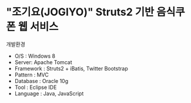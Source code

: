 "조기요(JOGIYO)"
Struts2 기반 음식쿠폰 웹 서비스
======

개발환경
- O/S : Windows 8
- Server: Apache Tomcat
- Framework : Struts2 + iBatis, Twitter Bootstrap
- Pattern : MVC
- Database : Oracle 10g
- Tool : Eclipse IDE
- Language : Java, JavaScript
